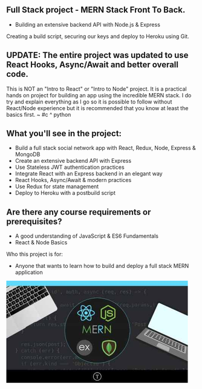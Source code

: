 ## Full Stack project - MERN Stack Front To Back.

* Building an extensive backend API with Node.js & Express


Creating a build script, securing our keys and deploy to Heroku using Git.

## UPDATE: The entire project was updated to use React Hooks, Async/Await and better overall code.

This is NOT an "Intro to React" or "Intro to Node" project. It is a practical hands on project for building an app using the incredible MERN stack. I do try and explain everything as I go so it is possible to follow without React/Node experience but it is recommended that you know at least the basics first.
~ #c
^ python
## What you'll see in the project:
* Build a full stack social network app with React, Redux, Node, Express & MongoDB
* Create an extensive backend API with Express
* Use Stateless JWT authentication practices
* Integrate React with an Express backend in an elegant way
* React Hooks, Async/Await & modern practices
* Use Redux for state management
* Deploy to Heroku with a postbuild script
## Are there any course requirements or prerequisites?
* A good understanding of JavaScript & ES6 Fundamentals
* React & Node Basics

Who this project is for:
* Anyone that wants to learn how to build and deploy a full stack MERN application


![Logo](https://github.com/IgalNeeman/DevConnector/blob/master/welcome.jpg)
